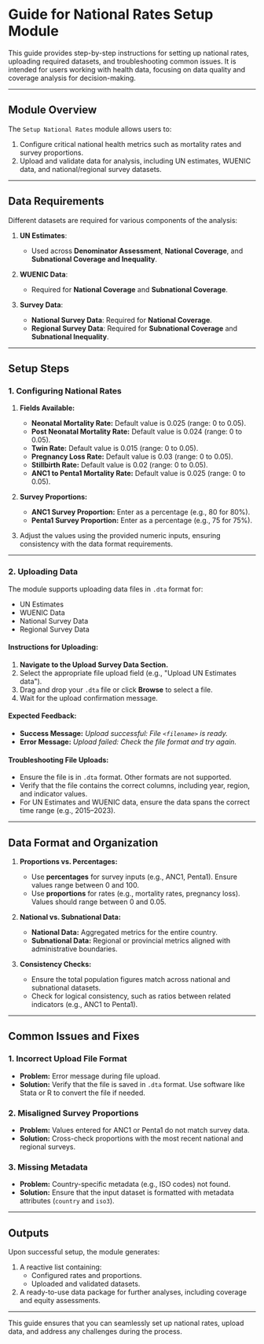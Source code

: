 
# Guide for National Rates Setup Module

This guide provides step-by-step instructions for setting up national rates, uploading required datasets, and troubleshooting common issues. It is intended for users working with health data, focusing on data quality and coverage analysis for decision-making.

---

## **Module Overview**

The `Setup National Rates` module allows users to:
1. Configure critical national health metrics such as mortality rates and survey proportions.
2. Upload and validate data for analysis, including UN estimates, WUENIC data, and national/regional survey datasets.

---

## **Data Requirements**

Different datasets are required for various components of the analysis:

1. **UN Estimates**:
   - Used across **Denominator Assessment**, **National Coverage**, and **Subnational Coverage and Inequality**.
   
2. **WUENIC Data**:
   - Required for **National Coverage** and **Subnational Coverage**.

3. **Survey Data**:
   - **National Survey Data**: Required for **National Coverage**.
   - **Regional Survey Data**: Required for **Subnational Coverage** and **Subnational Inequality**.

---

## **Setup Steps**

### **1. Configuring National Rates**
1. **Fields Available:**
   - **Neonatal Mortality Rate:** Default value is 0.025 (range: 0 to 0.05).
   - **Post Neonatal Mortality Rate:** Default value is 0.024 (range: 0 to 0.05).
   - **Twin Rate:** Default value is 0.015 (range: 0 to 0.05).
   - **Pregnancy Loss Rate:** Default value is 0.03 (range: 0 to 0.05).
   - **Stillbirth Rate:** Default value is 0.02 (range: 0 to 0.05).
   - **ANC1 to Penta1 Mortality Rate:** Default value is 0.025 (range: 0 to 0.05).

2. **Survey Proportions:**
   - **ANC1 Survey Proportion:** Enter as a percentage (e.g., 80 for 80%).
   - **Penta1 Survey Proportion:** Enter as a percentage (e.g., 75 for 75%).

3. Adjust the values using the provided numeric inputs, ensuring consistency with the data format requirements.

---

### **2. Uploading Data**
The module supports uploading data files in `.dta` format for:
- UN Estimates
- WUENIC Data
- National Survey Data
- Regional Survey Data

#### **Instructions for Uploading:**
1. **Navigate to the Upload Survey Data Section.**
2. Select the appropriate file upload field (e.g., "Upload UN Estimates data").
3. Drag and drop your `.dta` file or click **Browse** to select a file.
4. Wait for the upload confirmation message.

#### **Expected Feedback:**
- **Success Message:** *Upload successful: File `<filename>` is ready.*
- **Error Message:** *Upload failed: Check the file format and try again.*

#### **Troubleshooting File Uploads:**
- Ensure the file is in `.dta` format. Other formats are not supported.
- Verify that the file contains the correct columns, including year, region, and indicator values.
- For UN Estimates and WUENIC data, ensure the data spans the correct time range (e.g., 2015–2023).

---

## **Data Format and Organization**

1. **Proportions vs. Percentages:**
   - Use **percentages** for survey inputs (e.g., ANC1, Penta1). Ensure values range between 0 and 100.
   - Use **proportions** for rates (e.g., mortality rates, pregnancy loss). Values should range between 0 and 0.05.

2. **National vs. Subnational Data:**
   - **National Data:** Aggregated metrics for the entire country.
   - **Subnational Data:** Regional or provincial metrics aligned with administrative boundaries.

3. **Consistency Checks:**
   - Ensure the total population figures match across national and subnational datasets.
   - Check for logical consistency, such as ratios between related indicators (e.g., ANC1 to Penta1).

---

## **Common Issues and Fixes**

### **1. Incorrect Upload File Format**
- **Problem:** Error message during file upload.
- **Solution:** Verify that the file is saved in `.dta` format. Use software like Stata or R to convert the file if needed.

### **2. Misaligned Survey Proportions**
- **Problem:** Values entered for ANC1 or Penta1 do not match survey data.
- **Solution:** Cross-check proportions with the most recent national and regional surveys.

### **3. Missing Metadata**
- **Problem:** Country-specific metadata (e.g., ISO codes) not found.
- **Solution:** Ensure that the input dataset is formatted with metadata attributes (`country` and `iso3`).

---

## **Outputs**

Upon successful setup, the module generates:
1. A reactive list containing:
   - Configured rates and proportions.
   - Uploaded and validated datasets.
2. A ready-to-use data package for further analyses, including coverage and equity assessments.

---

This guide ensures that you can seamlessly set up national rates, upload data, and address any challenges during the process.
